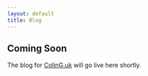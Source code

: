 ```yaml
---
layout: default
title: Blog
---
```


## Coming Soon

The blog for [ColinG.uk](https://coling.uk/) will go live here shortly.
